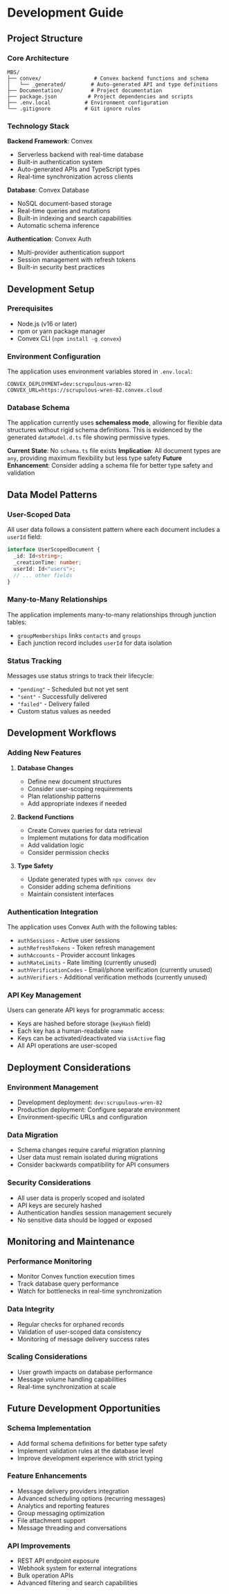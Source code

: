 # Development Guide

## Project Structure

### Core Architecture
```
MBS/
├── convex/                 # Convex backend functions and schema
│   └── _generated/        # Auto-generated API and type definitions
├── Documentation/         # Project documentation
├── package.json          # Project dependencies and scripts
├── .env.local           # Environment configuration
└── .gitignore           # Git ignore rules
```

### Technology Stack

**Backend Framework**: Convex
- Serverless backend with real-time database
- Built-in authentication system
- Auto-generated APIs and TypeScript types
- Real-time synchronization across clients

**Database**: Convex Database
- NoSQL document-based storage
- Real-time queries and mutations
- Built-in indexing and search capabilities
- Automatic schema inference

**Authentication**: Convex Auth
- Multi-provider authentication support
- Session management with refresh tokens
- Built-in security best practices

## Development Setup

### Prerequisites
- Node.js (v16 or later)
- npm or yarn package manager
- Convex CLI (`npm install -g convex`)

### Environment Configuration
The application uses environment variables stored in `.env.local`:
```
CONVEX_DEPLOYMENT=dev:scrupulous-wren-82
CONVEX_URL=https://scrupulous-wren-82.convex.cloud
```

### Database Schema
The application currently uses **schemaless mode**, allowing for flexible data structures without rigid schema definitions. This is evidenced by the generated `dataModel.d.ts` file showing permissive types.

**Current State**: No `schema.ts` file exists
**Implication**: All document types are `any`, providing maximum flexibility but less type safety
**Future Enhancement**: Consider adding a schema file for better type safety and validation

## Data Model Patterns

### User-Scoped Data
All user data follows a consistent pattern where each document includes a `userId` field:
```typescript
interface UserScopedDocument {
  _id: Id<string>;
  _creationTime: number;
  userId: Id<"users">;
  // ... other fields
}
```

### Many-to-Many Relationships
The application implements many-to-many relationships through junction tables:
- `groupMemberships` links `contacts` and `groups`
- Each junction record includes `userId` for data isolation

### Status Tracking
Messages use status strings to track their lifecycle:
- `"pending"` - Scheduled but not yet sent
- `"sent"` - Successfully delivered
- `"failed"` - Delivery failed
- Custom status values as needed

## Development Workflows

### Adding New Features

1. **Database Changes**
   - Define new document structures
   - Consider user-scoping requirements
   - Plan relationship patterns
   - Add appropriate indexes if needed

2. **Backend Functions**
   - Create Convex queries for data retrieval
   - Implement mutations for data modification
   - Add validation logic
   - Consider permission checks

3. **Type Safety**
   - Update generated types with `npx convex dev`
   - Consider adding schema definitions
   - Maintain consistent interfaces

### Authentication Integration

The application uses Convex Auth with the following tables:
- `authSessions` - Active user sessions
- `authRefreshTokens` - Token refresh management  
- `authAccounts` - Provider account linkages
- `authRateLimits` - Rate limiting (currently unused)
- `authVerificationCodes` - Email/phone verification (currently unused)
- `authVerifiers` - Additional verification methods (currently unused)

### API Key Management

Users can generate API keys for programmatic access:
- Keys are hashed before storage (`keyHash` field)
- Each key has a human-readable `name`
- Keys can be activated/deactivated via `isActive` flag
- All API operations are user-scoped

## Deployment Considerations

### Environment Management
- Development deployment: `dev:scrupulous-wren-82`
- Production deployment: Configure separate environment
- Environment-specific URLs and configuration

### Data Migration
- Schema changes require careful migration planning
- User data must remain isolated during migrations
- Consider backwards compatibility for API consumers

### Security Considerations
- All user data is properly scoped and isolated
- API keys are securely hashed
- Authentication handles session management securely
- No sensitive data should be logged or exposed

## Monitoring and Maintenance

### Performance Monitoring
- Monitor Convex function execution times
- Track database query performance
- Watch for bottlenecks in real-time synchronization

### Data Integrity
- Regular checks for orphaned records
- Validation of user-scoped data consistency
- Monitoring of message delivery success rates

### Scaling Considerations
- User growth impacts on database performance
- Message volume handling capabilities
- Real-time synchronization at scale

## Future Development Opportunities

### Schema Implementation
- Add formal schema definitions for better type safety
- Implement validation rules at the database level
- Improve development experience with strict typing

### Feature Enhancements
- Message delivery providers integration
- Advanced scheduling options (recurring messages)
- Analytics and reporting features
- Group messaging optimization
- File attachment support
- Message threading and conversations

### API Improvements
- REST API endpoint exposure
- Webhook system for external integrations
- Bulk operation APIs
- Advanced filtering and search capabilities